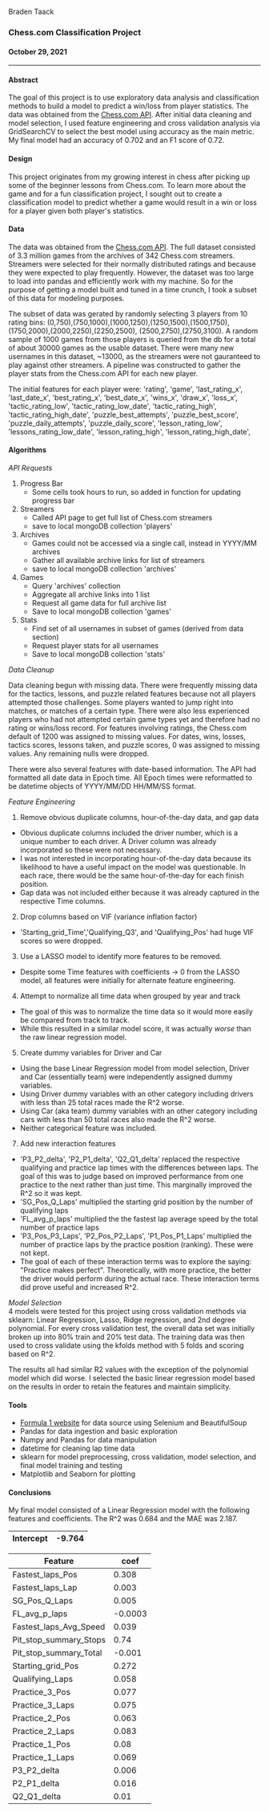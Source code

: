 Braden Taack
### Chess.com Classification Project
#### October 29, 2021
---

#### Abstract
  
The goal of this project is to use exploratory data analysis and classification methods to build a model to predict a win/loss from player statistics. The data was obtained from the [Chess.com API](https://www.chess.com/news/view/published-data-api). After initial data cleaning and model selection, I used feature engineering and cross validation analysis via GridSearchCV to select the best model using accuracy as the main metric. My final model had an accuracy of 0.702 and an F1 score of 0.72.


#### Design

This project originates from my growing interest in chess after picking up some of the beginner lessons from Chess.com. To learn more about the game and for a fun classification project, I sought out to create a classification model to predict whether a game would result in a win or loss for a player given both player's statistics. 

#### Data

The data was obtained from the [Chess.com API](https://www.chess.com/news/view/published-data-api). The full dataset consisted of 3.3 million games from the archives of 342 Chess.com streamers. Streamers were selected for their normally distributed ratings and because they were expected to play frequently. However, the dataset was too large to load into pandas and efficiently work with my machine. So for the purpose of getting a model built and tuned in a time crunch, I took a subset of this data for modeling purposes.  
  
The subset of data was gerated by randomly selecting 3 players from 10 rating bins: (0,750),(750,1000),(1000,1250),(1250,1500),(1500,1750),(1750,2000),(2000,2250),(2250,2500), (2500,2750),(2750,3100). A random sample of 1000 games from those players is queried from the db for a total of about 30000 games as the usable dataset. There were many new usernames in this dataset, ~13000, as the streamers were not gauranteed to play against other streamers. A pipeline was constructed to gather the player stats from the Chess.com API for each new player. 
  
The initial features for each player were: 'rating', 'game', 'last_rating_x', 'last_date_x', 'best_rating_x', 'best_date_x', 'wins_x', 'draw_x', 'loss_x', 'tactic_rating_low', 'tactic_rating_low_date', 'tactic_rating_high', 'tactic_rating_high_date', 'puzzle_best_attempts', 'puzzle_best_score', 'puzzle_daily_attempts', 'puzzle_daily_score', 'lesson_rating_low', 'lessons_rating_low_date', 'lesson_rating_high', 'lesson_rating_high_date',

#### Algorithms
  
*API Requests*  
  
1. Progress Bar  
    - Some cells took hours to run, so added in function for updating progress bar
3. Streamers
    - Called API page to get full list of Chess.com streamers
    - save to local mongoDB collection 'players'
3. Archives
    - Games could not be accessed via a single call, instead in YYYY/MM archives
    - Gather all available archive links for list of streamers
    - save to local mongoDB collection 'archives'
5. Games
    - Query 'archives' collection
    - Aggregate all archive links into 1 list
    - Request all game data for full archive list
    - Save to local mongoDB collection 'games'
7. Stats
    - Find set of all usernames in subset of games (derived from data section)
    - Request player stats for all usernames
    - Save to local mongoDB collection 'stats' 
  
*Data Cleanup* 
  
Data cleaning begun with missing data. There were frequently missing data for the tactics, lessons, and puzzle related features because not all players attempted those challenges. Some players wanted to jump right into matches, or matches of a certain type. There were also less experienced players who had not attempted certain game types yet and therefore had no rating or wins/loss record. For features involving ratings, the Chess.com default of 1200 was assigned to missing values. For dates, wins, losses, tactics scores, lessons taken, and puzzle scores, 0 was assigned to missing values. Any remaining nulls were dropped. 

There were also several features with date-based information. The API had formatted all date data in Epoch time. All Epoch times were reformatted to be datetime objects of YYYY/MM/DD HH/MM/SS format.  

*Feature Engineering*
1. Remove obvious duplicate columns, hour-of-the-day data, and gap data  
  - Obvious duplicate columns included the driver number, which is a unique number to each driver. A Driver column was already incorporated so these were not necessary.  
  - I was not interested in incorporating hour-of-the-day data because its likelihood to have a useful impact on the model was questionable. In each race, there would be the same hour-of-the-day for each finish position.  
  - Gap data was not included either because it was already captured in the respective Time columns. 
2. Drop columns based on VIF (variance inflation factor)
  - 'Starting_grid_Time','Qualifying_Q3', and 'Qualifying_Pos' had huge VIF scores so were dropped. 
3. Use a LASSO model to identify more features to be removed. 
  - Despite some Time features with coefficients -> 0 from the LASSO model, all features were initially for alternate feature engineering.
4. Attempt to normalize all time data when grouped by year and track
  - The goal of this was to normalize the time data so it would more easily be compared from track to track.  
  - While this resulted in a similar model score, it was actually *worse* than the raw linear regression model.
5. Create dummy variables for Driver and Car
  - Using the base Linear Regression model from model selection, Driver and Car (essentially team) were independently assigned dummy variables. 
  - Using Driver dummy variables with an other category including drivers with less than 25 total races made the R^2 worse.
  - Using Car (aka team) dummy variables with an other category including cars with less than 50 total races also made the R^2 worse.
  - Neither categorical feature was included. 
7. Add new interaction features
  - 'P3_P2_delta', 'P2_P1_delta', 'Q2_Q1_delta' replaced the respective qualifying and practice lap times with the differences between laps. The goal of this was to judge based on improved performance from one practice to the next rather than just time. This marginally improved the R^2 so it was kept. 
  - 'SG_Pos_Q_Laps' multiplied the starting grid position by the number of qualifying laps
  - 'FL_avg_p_laps' multiplied the the fastest lap average speed by the total number of practice laps
  - 'P3_Pos_P3_Laps', 'P2_Pos_P2_Laps', 'P1_Pos_P1_Laps' multiplied the number of practice laps by the practice position (ranking). These were not kept. 
  - The goal of each of these interaction terms was to explore the saying: "Practice makes perfect". Theoretically, with more practice, the better the driver would perform during the actual race. These interaction terms did prove useful and increased R^2.

*Model Selection*  
4 models were tested for this project using cross validation methods via sklearn: Linear Regression, Lasso, Ridge regression, and 2nd degree polynomial. For every cross validation test, the overall data set was initially broken up into 80% train and 20% test data. The training data was then used to cross validate using the kfolds method with 5 folds and scoring based on R^2.  
  
The results all had similar R2 values with the exception of the polynomial model which did worse. I selected the basic linear regression model based on the results in order to retain the features and maintain simplicity. 

#### Tools

- [Formula 1 website](https://www.formula1.com/en/results.html/2021/races.html) for data source using Selenium and BeautifulSoup
- Pandas for data ingestion and basic exploration
- Numpy and Pandas for data manipulation
- datetime for cleaning lap time data
- sklearn for model preprocessing, cross validation, model selection, and final model training and testing
- Matplotlib and Seaborn for plotting

#### Conclusions  
  
My final model consisted of a Linear Regression model with the following features and coefficients. The R^2 was 0.684 and the MAE was 2.187.
  
  Intercept|-9.764
  ---------|------  
  
  Feature|coef
  -------|----
  Fastest_laps_Pos| 0.308
  Fastest_laps_Lap| 0.003
  SG_Pos_Q_Laps|0.005
  FL_avg_p_laps|-0.0003
  Fastest_laps_Avg_Speed| 0.039
  Pit_stop_summary_Stops|0.74
  Pit_stop_summary_Total|-0.001
  Starting_grid_Pos|0.272
  Qualifying_Laps|0.058
  Practice_3_Pos|0.077
  Practice_3_Laps|0.075
  Practice_2_Pos|0.063
  Practice_2_Laps|0.083
  Practice_1_Pos|0.08
  Practice_1_Laps|0.069
  P3_P2_delta| 0.006
  P2_P1_delta|0.016
  Q2_Q1_delta|0.01
